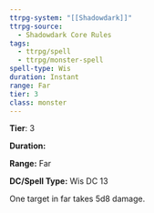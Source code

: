 ```yaml
---
ttrpg-system: "[[Shadowdark]]"
ttrpg-source:
  - Shadowdark Core Rules
tags:
  - ttrpg/spell
  - ttrpg/monster-spell
spell-type: Wis
duration: Instant
range: Far
tier: 3
class: monster
---
```

**Tier**: 3

**Duration:** 

**Range:** Far

**DC/Spell Type:** Wis DC 13

One target in far takes 5d8 damage.
